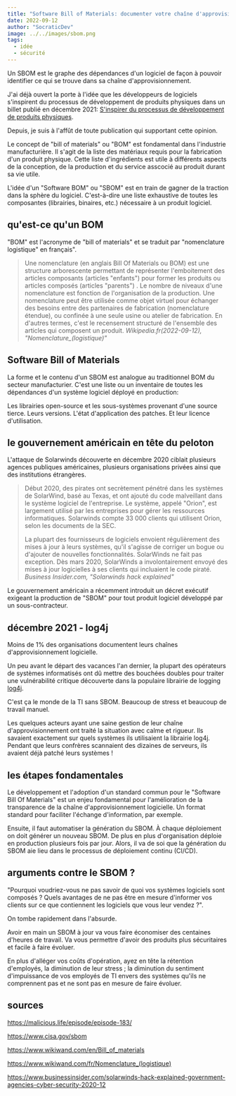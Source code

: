```yaml
---
title: "Software Bill of Materials: documenter votre chaîne d'approvisionnement logicielle"
date: 2022-09-12
author: "SocraticDev"
image: ../../images/sbom.png
tags:
  - idée
  - sécurité
---
```


Un SBOM est le graphe des dépendances d'un logiciel de façon à pouvoir
identifier ce qui se trouve dans sa chaîne d'approvisionnement.

J'ai déjà ouvert la porte à l'idée que les développeurs de logiciels
s'inspirent du processus de développement de produits physiques dans un billet
publié en décembre 2021: [S'inspirer du processus de développement de produits
physiques](https://socratic.dev/sinspirer-du-processus-de-developpement-de-produits-physiques).

Depuis, je suis à l'affût de toute publication qui supportant cette opinion.

Le concept de "bill of materials" ou "BOM" est fondamental dans l'industrie
manufacturière. Il s'agit de la liste des matériaux requis pour la fabrication
d'un produit physique. Cette liste d'ingrédients est utile à différents aspects
de la conception, de la production et du service asscocié au produit durant sa
vie utile.

L'idée d'un "Software BOM" ou "SBOM" est en train de gagner de la traction dans
la sphère du logiciel. C'est-à-dire une liste exhaustive de toutes les
composantes (librairies, binaires, etc.) nécessaire à un produit logiciel.

## qu'est-ce qu'un BOM

"BOM" est l'acronyme de "bill of materials" et se traduit par "nomenclature
logistique" en français".

> Une nomenclature (en anglais Bill Of Materials ou BOM) est une structure
> arborescente permettant de représenter l'emboitement des articles composants
> (articles "enfants") pour former les produits ou articles composés (articles
> "parents") . Le nombre de niveaux d'une nomenclature est fonction de
> l'organisation de la production. Une nomenclature peut être utilisée comme
> objet virtuel pour échanger des besoins entre des partenaires de fabrication
> (nomenclature étendue), ou confinée à une seule usine ou atelier de
> fabrication. En d'autres termes, c'est le recensement structuré de l'ensemble
> des articles qui composent un produit.
> <cite>Wikipedia.fr(2022-09-12), "Nomenclature_(logistique)"</cite>

## Software Bill of Materials

La forme et le contenu d'un SBOM est analogue au traditionnel BOM du secteur
manufacturier. C'est une liste ou un inventaire de toutes les dépendances d'un
système logiciel déployé en production: 

Les librairies open-source et les sous-systèmes provenant d'une source tierce.
Leurs versions. L'état d'application des patches. Et leur licence d'utilisation.

## le gouvernement américain en tête du peloton

L'attaque de Solarwinds découverte en décembre 2020 ciblait plusieurs agences
publiques américaines, plusieurs organisations privées ainsi que des
institutions étrangères. 

>Début 2020, des pirates ont secrètement pénétré dans les systèmes de SolarWind, basé au Texas, et ont ajouté du code malveillant dans le système logiciel de l'entreprise. Le système, appelé "Orion", est largement utilisé par les entreprises pour gérer les ressources informatiques. Solarwinds compte 33 000 clients qui utilisent Orion, selon les documents de la SEC.
>
>La plupart des fournisseurs de logiciels envoient régulièrement des mises à
>jour à leurs systèmes, qu'il s'agisse de corriger un bogue ou d'ajouter de
>nouvelles fonctionnalités. SolarWinds ne fait pas exception. Dès mars 2020,
>SolarWinds a involontairement envoyé des mises à jour logicielles à ses
>clients qui incluaient le code piraté.
><cite>Business Insider.com, "Solarwinds hack explained"</cite>

Le gouvernement américain a récemment introduit un décret exécutif exigeant la
production de "SBOM" pour tout produit logiciel développé par un
sous-contracteur.

## décembre 2021 - log4j

Moins de 1% des organisations documentent leurs chaînes d'approvisionnement
logicielle.

Un peu avant le départ des vacances l'an dernier, la plupart des opérateurs de
systèmes informatisés ont
dû mettre des bouchées doubles pour traiter une vulnérabilité critique
découverte dans la populaire librairie de logging 
[log4j](https://theconversation.com/what-is-log4j-a-cybersecurity-expert-explains-the-latest-internet-vulnerability-how-bad-it-is-and-whats-at-stake-173896).

C'est ça le monde de la TI sans SBOM. Beaucoup de stress et beaucoup de travail
manuel.

Les quelques acteurs ayant une saine gestion de leur chaîne d'approvisionnement
ont traité la situation avec calme et rigueur. Ils savaient exactement sur quels systèmes
ils utilisaient la librairie log4j. Pendant que leurs confrères scannaient des
dizaines de serveurs, ils avaient déjà patché leurs systèmes !  

## les étapes fondamentales

Le développement et l'adoption d'un standard commun pour le "Software Bill Of
Materials" est un enjeu fondamental pour l'amélioration de la transparence de
la chaîne d'approvisionnement logicielle. Un format standard pour faciliter
l'échange d'information, par exemple.

Ensuite, il faut automatiser la génération du SBOM. À chaque déploiement on
doit générer un nouveau SBOM. De plus en plus d'organisation déploie en
production plusieurs fois par jour. Alors, il va de soi que la génération du
SBOM aie lieu dans le processus de déploiement continu (CI/CD).

## arguments contre le SBOM ?

"Pourquoi voudriez-vous ne pas savoir de quoi vos systèmes logiciels sont
composés ? Quels avantages de ne pas être en mesure d'informer vos clients sur
ce que contiennent les logiciels que vous leur vendez ?".

On tombe rapidement dans l'absurde.

Avoir en main un SBOM à jour va vous faire économiser des centaines d'heures de
travail. Va vous permettre d'avoir des produits plus sécuritaires et
facile à faire évoluer. 

En plus d'alléger vos coûts d'opération, ayez en tête la rétention d'employés,
la diminution de leur stress ; la diminution du sentiment d'impuissance de vos employés de TI envers
des systèmes qu'ils ne comprennent pas et ne sont pas en mesure de faire évoluer.

## sources

https://malicious.life/episode/episode-183/

https://www.cisa.gov/sbom

https://www.wikiwand.com/en/Bill_of_materials

https://www.wikiwand.com/fr/Nomenclature_(logistique)

https://www.businessinsider.com/solarwinds-hack-explained-government-agencies-cyber-security-2020-12

